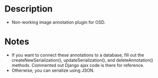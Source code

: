 # Description
- Non-working image annotation plugin for OSD. 

# Notes
- If you want to connect these annotations to a database, fill out the createNewSerialization(), updateSerialization(), and deleteAnnotation() methods. Commented out Django ajax code is there for reference.
- Otherwise, you can serialize using JSON. 